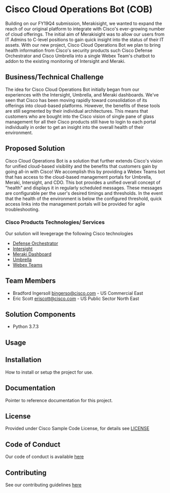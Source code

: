 # Cisco Cloud Operations Bot (COB)

Building on our FY19Q4 submission, Merakisight, we wanted to expand the reach of our original platform to integrate with Cisco's ever-growing number of cloud offerings. The initial aim of Merakisight was to allow our users from IT Admins to C-level positions to gain quick insight into the status of their IT assets. With our new project, Cisco Cloud Operations Bot we plan to bring health information from Cisco's security products such Cisco Defense Orchestrator and Cisco Umbrella into a single Webex Team's chatbot to addon to the existing monitoring of Intersight and Meraki.


## Business/Technical Challenge

The idea for Cisco Cloud Operations Bot initially began from our experiences with the Intersight, Umbrella, and Meraki dashboards. We've seen that Cisco has been moving rapidly toward consolidation of its offerings into cloud-based platforms. However, the benefits of these tools are still segmented by their individual architectures. This means that customers who are bought into the Cisco vision of single pane of glass management for all their Cisco products still have to login to each portal individually in order to get an insight into the overall health of their environment.

## Proposed Solution


Cisco Cloud Operations Bot is a solution that further extends Cisco's vision for unified cloud-based visibility and the benefits that customers gain by going all-in with Cisco! We accomplish this by providing a Webex Teams bot that has access to the cloud-based management portals for Umbrella, Meraki, Intersight, and CDO. This bot provides a unified overall concept of "health" and displays it in regularly scheduled messages. These messages are configurable per the user's desired timings and thresholds. In the event that the health of the environment is below the configured threshold, quick access links into the management portals will be provided for agile troubleshooting.


### Cisco Products Technologies/ Services

Our solution will levegerage the following Cisco technologies

* [Defense Orchestrator](https://www.cisco.com/c/en/us/products/security/defense-orchestrator/index.html)
* [Intersight](https://www.cisco.com/c/en/us/products/servers-unified-computing/intersight/index.html)
* [Meraki Dashboard](https://meraki.cisco.com/)
* [Umbrella](https://umbrella.cisco.com/)
* [Webex Teams](https://www.webex.com/team-collaboration.html)

## Team Members

* Bradford Ingersoll <bingerso@cisco.com> - US Commercial East
* Eric Scott <eriscott@cisco.com> - US Public Sector North East


## Solution Components


<!-- Provide a brief overview of the components involved with this project. e.g Python /  -->
* Python 3.7.3



## Usage

<!-- This does not need to be completed during the initial submission phase  

Provide a brief overview of how to use the solution  -->



## Installation

How to install or setup the project for use.


## Documentation

Pointer to reference documentation for this project.


## License

Provided under Cisco Sample Code License, for details see [LICENSE](./LICENSE.md)

## Code of Conduct

Our code of conduct is available [here](./CODE_OF_CONDUCT.md)

## Contributing

See our contributing guidelines [here](./CONTRIBUTING.md)
